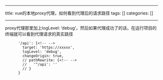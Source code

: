 
--- 
title:  vue的本地proxy代理，如何看到代理后的请求路径 
tags: []
categories: [] 

---
proxy代理那里加上logLevel: ‘debug’，然后如果代理成功了的话，在运行项目的终端就可以看到代理请求的真实路径

```
      '/api': {<!-- -->
        target: 'https://xxxxx',
        logLevel: 'debug',
        changeOrigin: true,
        // pathRewrite: {<!-- -->
        //   '^/api': ''
        // }
      }

```
